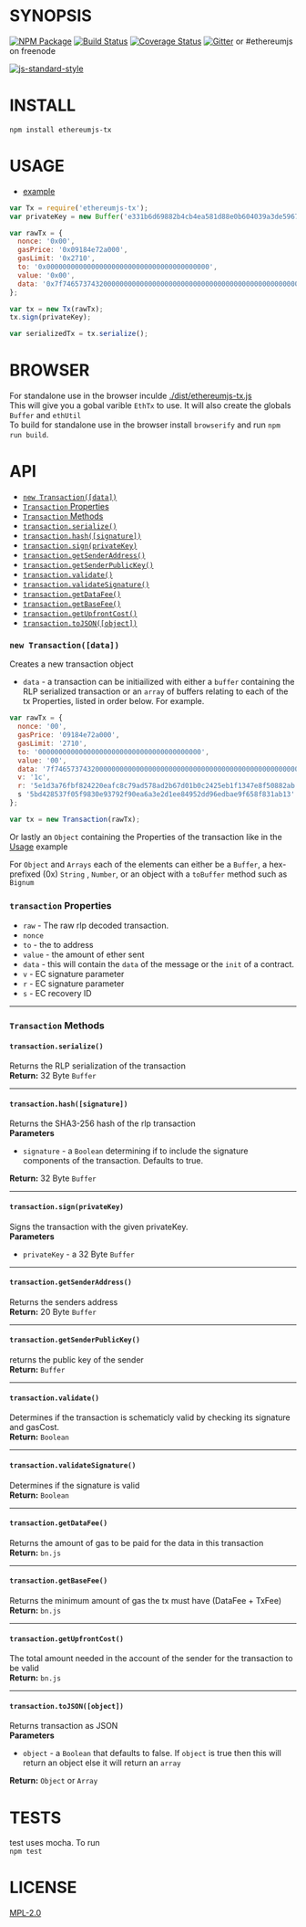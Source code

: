# SYNOPSIS 
[![NPM Package](https://img.shields.io/npm/v/ethereumjs-tx.svg?style=flat-square)](https://www.npmjs.org/package/ethereumjs-tx)
[![Build Status](https://img.shields.io/travis/ethereum/ethereumjs-tx.svg?branch=master&style=flat-square)](https://travis-ci.org/ethereum/ethereumjs-tx)
[![Coverage Status](https://img.shields.io/coveralls/ethereum/ethereumjs-tx.svg?style=flat-square)](https://coveralls.io/r/ethereum/ethereumjs-tx)
[![Gitter](https://badges.gitter.im/Join%20Chat.svg)](https://gitter.im/ethereum/ethereumjs-lib?utm_source=badge&utm_medium=badge&utm_campaign=pr-badge) or #ethereumjs on freenode  

[![js-standard-style](https://cdn.rawgit.com/feross/standard/master/badge.svg)](https://github.com/feross/standard)  

# INSTALL
`npm install ethereumjs-tx`

# USAGE

  - [example](https://github.com/ethereum/ethereumjs-tx/blob/master/examples/transactions.js)

```javascript
var Tx = require('ethereumjs-tx');
var privateKey = new Buffer('e331b6d69882b4cb4ea581d88e0b604039a3de5967688d3dcffdd2270c0fd109', 'hex');

var rawTx = {
  nonce: '0x00',
  gasPrice: '0x09184e72a000', 
  gasLimit: '0x2710',
  to: '0x0000000000000000000000000000000000000000', 
  value: '0x00', 
  data: '0x7f7465737432000000000000000000000000000000000000000000000000000000600057'
};

var tx = new Tx(rawTx);
tx.sign(privateKey);

var serializedTx = tx.serialize();

```

# BROWSER  
For standalone use in the browser inculde [./dist/ethereumjs-tx.js](https://github.com/ethereum/ethereumjs-tx/blob/master/dist/ethereumjs-tx.js)  
This will give you a gobal varible `EthTx` to use. It will also create the globals `Buffer` and `ethUtil`  
To build for standalone use in the browser install `browserify` and run `npm run build`.

# API
 - [`new Transaction([data])`](#new-transactiondata)
 - [`Transaction` Properties](#transaction-properties)
 - [`Transaction` Methods](#transaction-methods)
  - [`transaction.serialize()`](#transactionserialize) 
  - [`transaction.hash([signature])`](#transactionhashsignature)
  - [`transaction.sign(privateKey)`](#transactionsignprivatekey)
  - [`transaction.getSenderAddress()`](#transactiongetsenderaddress)
  - [`transaction.getSenderPublicKey()`](#transactiongetsenderpublickey)
  - [`transaction.validate()`](#transactionvalidate)
  - [`transaction.validateSignature()`](#transactionvalidatesignature)
  - [`transaction.getDataFee()`](#transactiongetdatafee)
  - [`transaction.getBaseFee()`](#transactiongetbasefee)
  - [`transaction.getUpfrontCost()`](#transactiongetupfrontcost)
  - [`transaction.toJSON([object])`](#transactiontojsonobject)

### `new Transaction([data])`
Creates a new transaction object
- `data` - a transaction can be initiailized with either a `buffer` containing the RLP serialized transaction or an `array` of buffers relating to each of the tx Properties, listed in order below.  For example.
```javascript
var rawTx = {
  nonce: '00',
  gasPrice: '09184e72a000', 
  gasLimit: '2710',
  to: '0000000000000000000000000000000000000000', 
  value: '00', 
  data: '7f7465737432000000000000000000000000000000000000000000000000000000600057',
  v: '1c', 
  r: '5e1d3a76fbf824220eafc8c79ad578ad2b67d01b0c2425eb1f1347e8f50882ab',
  s '5bd428537f05f9830e93792f90ea6a3e2d1ee84952dd96edbae9f658f831ab13'
};

var tx = new Transaction(rawTx);
```
Or lastly an `Object` containing the Properties of the transaction like in the [Usage](#usage) example

For `Object` and `Arrays` each of the elements can either be a `Buffer`, a hex-prefixed (0x) `String` , `Number`, or an object with a `toBuffer` method such as `Bignum`

### `transaction` Properties
- `raw` - The raw rlp decoded transaction.
- `nonce` 
- `to` - the to address
- `value` - the amount of ether sent
- `data` - this will contain the `data` of the message or the `init` of a contract.
- `v` - EC signature parameter
- `r` - EC signature parameter
- `s` - EC recovery ID

--------------------------------------------------------

### `Transaction` Methods

#### `transaction.serialize()`
Returns the RLP serialization of the transaction  
**Return:** 32 Byte `Buffer`

--------------------------------------------------------

#### `transaction.hash([signature])`
Returns the SHA3-256 hash of the rlp transaction  
**Parameters**  
- `signature` - a `Boolean` determining if to include the signature components of the transaction. Defaults to true. 

**Return:** 32 Byte `Buffer`

--------------------------------------------------------

#### `transaction.sign(privateKey)`
Signs the transaction with the given privateKey.  
**Parameters**  
- `privateKey` - a 32 Byte `Buffer`

--------------------------------------------------------

#### `transaction.getSenderAddress()`
Returns the senders address  
**Return:** 20 Byte `Buffer`

--------------------------------------------------------

#### `transaction.getSenderPublicKey()`
returns the public key of the  sender  
**Return:** `Buffer`

--------------------------------------------------------

#### `transaction.validate()`
Determines if the transaction is schematicly valid by checking its signature and gasCost.  
**Return:** `Boolean` 

--------------------------------------------------------

#### `transaction.validateSignature()`
Determines if the signature is valid  
**Return:** `Boolean` 

--------------------------------------------------------

#### `transaction.getDataFee()`
Returns the amount of gas to be paid for the data in this transaction  
**Return:** `bn.js` 

--------------------------------------------------------

#### `transaction.getBaseFee()`
Returns the minimum amount of gas the tx must have (DataFee + TxFee)  
**Return:** `bn.js` 

--------------------------------------------------------

#### `transaction.getUpfrontCost()`
The total amount needed in the account of the sender for the transaction to be valid  
**Return:** `bn.js` 

--------------------------------------------------------

#### `transaction.toJSON([object])`
Returns transaction as JSON  
**Parameters**  
- `object` - a `Boolean` that defaults to false. If `object` is true then this will return an object else it will return an `array`  

**Return:** `Object` or `Array`

# TESTS
test uses mocha. To run  
`npm test`

# LICENSE
[MPL-2.0](https://tldrlegal.com/license/mozilla-public-license-2.0-(mpl-2))
